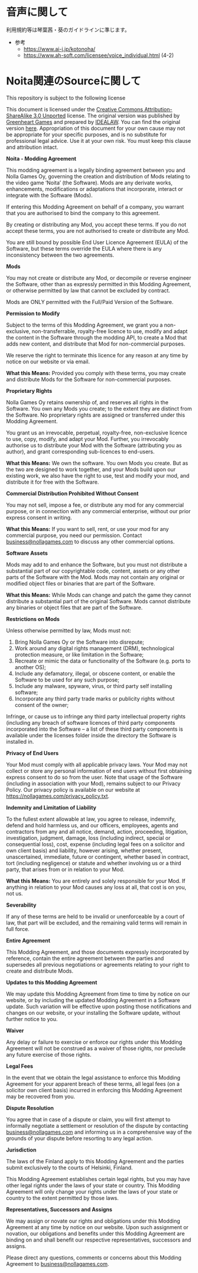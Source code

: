 # 音声に関して

利用規約等は琴葉茜・葵のガイドラインに準じます。

- 参考
  - https://www.ai-j.jp/kotonoha/
  - https://www.ah-soft.com/licensee/voice_individual.html (4-2)

# Noita関連のSourceに関して

This repository is subject to the following license

This document is licensed under the [Creative Commons Attribution-ShareAlike 3.0 Unported](http://creativecommons.org/licenses/by-sa/3.0/) license. The original version was published by [Greenheart Games](http://www.greenheartgames.com/) and prepared by [IDEALAW](http://www.idealaw.com.au). You can find the original version [here](http://files.greenheartgames.com/legal/GDT-Moddingv100.rtf). Appropriation of this document for your own cause may not be appropriate for your specific purposes, and is no substitute for professional legal advice. Use it at your own risk. You must keep this clause and attribution intact.

**Noita - Modding Agreement**

This modding agreement is a legally binding agreement between you and Nolla Games Oy, governing the creation and distribution of Mods relating to the video game ‘Noita’ (the Software). Mods are any derivate works, enhancements, modifications or adaptations that incorporate, interact or integrate with the Software (Mods).

If entering this Modding Agreement on behalf of a company, you warrant that you are authorised to bind the company to this agreement.

By creating or distributing any Mod, you accept these terms. If you do not accept these terms, you are not authorised to create or distribute any Mod.

You are still bound by possible End User Licence Agreement (EULA) of the Software, but these terms override the EULA where there is any inconsistency between the two agreements.

**Mods**

You may not create or distribute any Mod, or decompile or reverse engineer the Software, other than as expressly permitted in this Modding Agreement, or otherwise permitted by law that cannot be excluded by contract.

Mods are ONLY permitted with the Full/Paid Version of the Software.

**Permission to Modify**

Subject to the terms of this Modding Agreement, we grant you a non-exclusive, non-transferrable, royalty-free licence to use, modify and adapt the content in the Software through the modding API, to create a Mod that adds new content, and distribute that Mod for non-commercial purposes.

We reserve the right to terminate this licence for any reason at any time by notice on our website or via email.

**What this Means:** Provided you comply with these terms, you may create and distribute Mods for the Software for non-commercial purposes.

**Proprietary Rights**

Nolla Games Oy retains ownership of, and reserves all rights in the Software. You own any Mods you create; to the extent they are distinct from the Software. No proprietary rights are assigned or transferred under this Modding Agreement.

You grant us an irrevocable, perpetual, royalty-free, non-exclusive licence to use, copy, modify, and adapt your Mod. Further, you irrevocably authorise us to distribute your Mod with the Software (attributing you as author), and grant corresponding sub-licences to end-users.

**What this Means:** We own the software. You own Mods you create. But as the two are designed to work together, and your Mods build upon our existing work, we also have the right to use, test and modify your mod, and distribute it for free with the Software.

**Commercial Distribution Prohibited Without Consent**

You may not sell, impose a fee, or distribute any mod for any commercial purpose, or in connection with any commercial enterprise, without our prior express consent in writing.

**What this Means:** If you want to sell, rent, or use your mod for any commercial purpose, you need our permission. Contact business@nollagames.com to discuss any other commercial options.

**Software Assets**

Mods may add to and enhance the Software, but you must not distribute a substantial part of our copyrightable code, content, assets or any other parts of the Software with the Mod. Mods may not contain any original or modified object files or binaries that are part of the Software.

**What this Means:** While Mods can change and patch the game they cannot distribute a substantial part of the original Software. Mods cannot distribute any binaries or object files that are part of the Software.

**Restrictions on Mods**

Unless otherwise permitted by law, Mods must not:

1) Bring Nolla Games Oy or the Software into disrepute;
1) Work around any digital rights management (DRM), technological protection measure,  or like limitation in the Software;
1) Recreate or mimic the data or functionality of the Software (e.g. ports to another OS);
1) Include any defamatory, illegal, or obscene content, or enable the Software to be used for any such purpose;
1) Include any malware, spyware, virus, or third party self installing software;
1) Incorporate any third party trade marks or publicity rights without consent of the owner;

Infringe, or cause us to infringe any third party intellectual property rights (including any breach of software licences of third party components incorporated into the Software – a list of these third party components is available under the licenses folder inside the directory the Software is installed in.

**Privacy of End Users**

Your Mod must comply with all applicable privacy laws. Your Mod may not collect or store any personal information of end users without first obtaining express consent to do so from the user. Note that usage of the Software (including in association with your Mod), remains subject to our Privacy Policy. Our privacy policy is available on our website at <https://nollagames.com/privacy_policy.txt>.

**Indemnity and Limitation of Liability**

To the fullest extent allowable at law, you agree to release, indemnify, defend and hold harmless us, and our officers, employees, agents and contractors from any and all notice, demand, action, proceeding, litigation, investigation, judgment, damage, loss (including indirect, special or consequential loss), cost, expense (including legal fees on a solicitor and own client basis) and liability, however arising, whether present, unascertained, immediate, future or contingent, whether based in contract, tort (including negligence) or statute and whether involving us or a third party, that arises from or in relation to your Mod.

**What this Means:** You are entirely and solely responsible for your Mod. If anything in relation to your Mod causes any loss at all, that cost is on you, not us.

**Severability**

If any of these terms are held to be invalid or unenforceable by a court of law, that part will be excluded, and the remaining valid terms will remain in full force.

**Entire Agreement**

This Modding Agreement, and those documents expressly incorporated by reference, contain the entire agreement between the parties and supersedes all previous negotiations or agreements relating to your right to create and distribute Mods.

**Updates to this Modding Agreement**

We may update this Modding Agreement from time to time by notice on our website, or by including the updated Modding Agreement in a Software update. Such variation will be effective upon posting those notifications and changes on our website, or your installing the Software update, without further notice to you.

**Waiver**

Any delay or failure to exercise or enforce our rights under this Modding Agreement will not be construed as a waiver of those rights, nor preclude any future exercise of those rights.

**Legal Fees**

In the event that we obtain the legal assistance to enforce this Modding Agreement for your apparent breach of these terms, all legal fees (on a solicitor own client basis) incurred in enforcing this Modding Agreement may be recovered from you.

**Dispute Resolution**

You agree that in case of a dispute or claim, you will first attempt to informally negotiate a settlement or resolution of the dispute by contacting [business@nollagames.com](mailto:legal@greenheartgames.com) and informing us in a comprehensive way of the grounds of your dispute before resorting to any legal action.

**Jurisdiction**

The laws of the Finland apply to this Modding Agreement and the parties submit exclusively to the courts of Helsinki, Finland.

This Modding Agreement establishes certain legal rights, but you may have other legal rights under the laws of your state or country. This Modding Agreement will only change your rights under the laws of your state or country to the extent permitted by those laws.

**Representatives, Successors and Assigns**

We may assign or novate our rights and obligations under this Modding Agreement at any time by notice on our website. Upon such assignment or novation, our obligations and benefits under this Modding Agreement are binding on and shall benefit our respective representatives, successors and assigns.

Please direct any questions, comments or concerns about this Modding Agreement to [business@nollagames.com](mailto:legal@greenheartgames.com).
